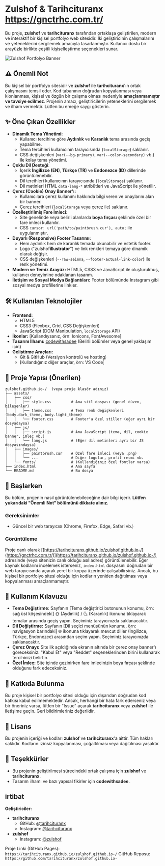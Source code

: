 # Zulshof & Tarihcituranx https://gnctrhc.com.tr/

Bu proje, **zulshof** ve **tarihcituranx** tarafından ortaklaşa geliştirilen, modern ve interaktif bir kişisel portfolyo web sitesidir. İki geliştiricinin çalışmalarını ve yeteneklerini sergilemek amacıyla tasarlanmıştır. Kullanıcı dostu bir arayüzle birlikte çeşitli kişiselleştirme seçenekleri sunar.

![Zulshof Portfolyo Banner](https://gnctrhc.com.tr/assets/images/about-banner.png)

## ⚠️ Önemli Not

Bu kişisel bir portfolyo sitesidir ve **zulshof** ile **tarihcituranx**'ın ortak çalışmasını temsil eder. Kod tabanının doğrudan kopyalanması veya klonlanması, kişisel ve özgün bir çalışma olması nedeniyle **amaçlanmamıştır ve tavsiye edilmez**. Projenin amacı, geliştiricilerin yeteneklerini sergilemek ve ilham vermektir. Lütfen bu emeğe saygı gösterin.

## ✨ Öne Çıkan Özellikler

*   **Dinamik Tema Yönetimi:**
    *   Kullanıcı tercihine göre **Aydınlık** ve **Karanlık** tema arasında geçiş yapabilme.
    *   Tema tercihleri kullanıcının tarayıcısında (`localStorage`) saklanır.
    *   CSS değişkenleri (`var(--bg-primary)`, `var(--color-secondary)` vb.) ile kolay tema yönetimi.
*   **Çoklu Dil Desteği:**
    *   İçerik **İngilizce (EN)**, **Türkçe (TR)** ve **Endonezce (ID)** dillerinde görüntülenebilir.
    *   Dil tercihleri kullanıcının tarayıcısında (`localStorage`) saklanır.
    *   Dil metinleri HTML `data-lang-*` atribütleri ve JavaScript ile yönetilir.
*   **Çerez (Cookie) Onay Banner'ı:**
    *   Kullanıcılara çerez kullanımı hakkında bilgi veren ve onaylarını alan bir banner.
    *   Çerez tercihleri (`localStorage` veya çerez ile) saklanır.
*   **Özelleştirilmiş Fare İmleci:**
    *   Site genelinde veya belirli alanlarda **boya fırçası** şeklinde özel bir fare imleci kullanılır.
    *   CSS `cursor: url('path/to/paintbrush.cur'), auto;` ile uygulanmıştır.
*   **Duyarlı (Responsive) Footer Tasarımı:**
    *   Hem aydınlık hem de karanlık temada okunabilir ve estetik footer.
    *   Logo ("zulshof**illustrator**") ve link renkleri temaya göre dinamik olarak değişir.
    *   CSS değişkenleri (`--raw-seinna`, `--footer-actual-link-color`) ile renk yönetimi.
*   **Modern ve Temiz Arayüz:** HTML5, CSS3 ve JavaScript ile oluşturulmuş, kullanıcı deneyimine odaklanan tasarım.
*   **İletişim ve Sosyal Medya Bağlantıları:** Footer bölümünde Instagram gibi sosyal medya profillerine linkler.

## 🛠️ Kullanılan Teknolojiler

*   **Frontend:**
    *   HTML5
    *   CSS3 (Flexbox, Grid, CSS Değişkenleri)
    *   JavaScript (DOM Manipulation, `localStorage` API)
*   **İkonlar:** [Kullandıysanız, örn: Ionicons, FontAwesome]
*   **Tasarım İlhamı:** [codewithsadee](https://github.com/codewithsadee) (Belirli bölümler veya genel yaklaşım için)
*   **Geliştirme Araçları:**
    *   Git & GitHub (Versiyon kontrolü ve hosting)
    *   [Kullandığınız diğer araçlar, örn: VS Code]

## 📂 Proje Yapısı (Önerilen)

```
zulshof.github.io-/  (veya proje klasör adınız)
├── assets/
│   ├── css/
│   │   ├── style.css         # Ana stil dosyası (genel düzen, bileşenler)
│   │   ├── theme.css         # Tema renk değişkenleri (body.dark_theme, body.light_theme)
│   │   └── footer.css        # Footer'a özel stiller (eğer ayrı bir dosyadaysa)
│   ├── js/
│   │   ├── script.js         # Ana JavaScript (tema, dil, cookie banner, imleç vb.)
│   │   └── lang.js           # (Eğer dil metinleri ayrı bir JS dosyasındaysa)
│   ├── images/
│   │   ├── paintbrush.cur    # Özel fare imleci (veya .png)
│   │   └── ...               # Diğer logolar, profil resmi vb.
│   └── fonts/                # (Kullandığınız özel fontlar varsa)
├── index.html                # Ana sayfa
└── README.md                 # Bu dosya
```

## 🏁 Başlarken

Bu bölüm, projenin nasıl görüntülenebileceğine dair bilgi içerir. **Lütfen yukarıdaki "Önemli Not" bölümünü dikkate alınız.**

### Gereksinimler

*   Güncel bir web tarayıcısı (Chrome, Firefox, Edge, Safari vb.)

### Görüntüleme

Proje canlı olarak [[https://tarihcituranx.github.io/zulshof.github.io-/](https://gnctrhc.com.tr/)](https://tarihcituranx.github.io/zulshof.github.io-/) adresinde (veya sitenizin canlı olduğu asıl adres) görüntülenebilir.
Eğer kaynak kodlarını incelemek isterseniz, `index.html` dosyasını doğrudan bir web tarayıcısında açarak yerel bir kopya üzerinde çalışabilirsiniz. Ancak, bu kişisel bir portfolyo sitesi olduğu için kodların yeniden dağıtılması veya kopyalanması amaçlanmamıştır.

## 🚀 Kullanım Kılavuzu

*   **Tema Değiştirme:** Sayfanın [Tema değiştirici butonunun konumu, örn: sağ üst köşesindeki] 🌞 (Aydınlık) / 🌜 (Karanlık) ikonuna tıklayarak temalar arasında geçiş yapın. Seçiminiz tarayıcınızda saklanacaktır.
*   **Dil Değiştirme:** Sayfanın [Dil seçici menüsünün konumu, örn: navigasyon barındaki] 🌐 ikonuna tıklayarak mevcut diller (İngilizce, Türkçe, Endonezce) arasından seçim yapın. Seçiminiz tarayıcınızda saklanacaktır.
*   **Çerez Onayı:** Site ilk açıldığında ekranın altında bir çerez onay banner'ı göreceksiniz. "Kabul Et" veya "Reddet" seçeneklerinden birini kullanarak tercihinizi belirtin.
*   **Özel İmleç:** Site içinde gezinirken fare imlecinizin boya fırçası şeklinde olduğunu fark edeceksiniz.

## 🤝 Katkıda Bulunma

Bu proje kişisel bir portfolyo sitesi olduğu için dışarıdan doğrudan kod katkısı kabul edilmemektedir. Ancak, herhangi bir hata fark ederseniz veya bir öneriniz varsa, lütfen bir "Issue" açarak **tarihcituranx** veya **zulshof** ile iletişime geçin. Geri bildirimleriniz değerlidir.

## 📄 Lisans

Bu projenin içeriği ve kodları **zulshof** ve **tarihcituranx**'a aittir. Tüm hakları saklıdır. Kodların izinsiz kopyalanması, çoğaltılması veya dağıtılması yasaktır.
<!-- Eğer bir lisans belirtmek isterseniz (örn: CC BY-NC-ND 4.0 gibi daha kısıtlayıcı bir lisans):
Bu proje [Lisans Adı ve Linki] altında lisanslanmıştır.
-->

## 🙏 Teşekkürler

*   Bu projenin geliştirilmesi sürecindeki ortak çalışma için **zulshof** ve **tarihcituranx**.
*   Tasarım ilhamı ve bazı yapısal fikirler için **codewithsadee**.

## irtibat

**Geliştiriciler:**

*   **tarihcituranx**
    *   GitHub: [@tarihcituranx](https://github.com/tarihcituranx)
    *   Instagram: [@tarihcituranx](https://www.instagram.com/tarihcituranx)
*   **zulshof**
    *   Instagram: [@zulshof](https://www.instagram.com/zulshof)
   

Proje Linki (GitHub Pages): `https://tarihcituranx.github.io/zulshof.github.io-/`
GitHub Reposu: `https://github.com/tarihcituranx/zulshof.github.io-`
